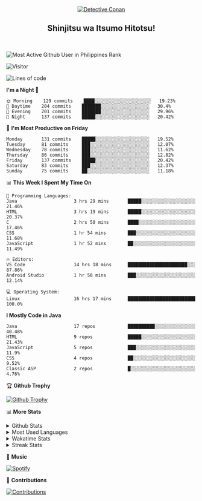 <p align="center">
<a href="https://mrepol742.github.io">
  <img alt="Detective Conan" src="https://tenor.com/view/detective-detective-conan-anime-eyeglasses-gif-16507322.gif" /> 
  </a> 
  <h2 align="center">Shinjitsu wa Itsumo Hitotsu!</h2>
</p>
<br>

 
![Most Active Github User in Philippines Rank](https://enibdhv97zm33sz.m.pipedream.net)

![Visitor](https://visitor-badge.glitch.me/badge?page_id=mrepol742)
<!--START_SECTION:waka-->
![Lines of code](https://img.shields.io/badge/From%20Hello%20World%20I%27ve%20Written-169%20Thousand%20lines%20of%20code-blue)

**I'm a Night 🦉** 

```text
🌞 Morning    129 commits    ████░░░░░░░░░░░░░░░░░░░░░   19.23% 
🌆 Daytime    204 commits    ███████░░░░░░░░░░░░░░░░░░   30.4% 
🌃 Evening    201 commits    ███████░░░░░░░░░░░░░░░░░░   29.96% 
🌙 Night      137 commits    █████░░░░░░░░░░░░░░░░░░░░   20.42%

```
📅 **I'm Most Productive on Friday** 

```text
Monday       131 commits    █████░░░░░░░░░░░░░░░░░░░░   19.52% 
Tuesday      81 commits     ███░░░░░░░░░░░░░░░░░░░░░░   12.07% 
Wednesday    78 commits     ███░░░░░░░░░░░░░░░░░░░░░░   11.62% 
Thursday     86 commits     ███░░░░░░░░░░░░░░░░░░░░░░   12.82% 
Friday       137 commits    █████░░░░░░░░░░░░░░░░░░░░   20.42% 
Saturday     83 commits     ███░░░░░░░░░░░░░░░░░░░░░░   12.37% 
Sunday       75 commits     ██░░░░░░░░░░░░░░░░░░░░░░░   11.18%

```


📊 **This Week I Spent My Time On** 

```text
💬 Programming Languages: 
Java                     3 hrs 29 mins       █████░░░░░░░░░░░░░░░░░░░░   21.46% 
HTML                     3 hrs 19 mins       █████░░░░░░░░░░░░░░░░░░░░   20.37% 
C                        2 hrs 50 mins       ████░░░░░░░░░░░░░░░░░░░░░   17.46% 
CSS                      1 hr 54 mins        ███░░░░░░░░░░░░░░░░░░░░░░   11.68% 
JavaScript               1 hr 52 mins        ██░░░░░░░░░░░░░░░░░░░░░░░   11.49%

🔥 Editors: 
VS Code                  14 hrs 18 mins      ██████████████████████░░░   87.86% 
Android Studio           1 hr 58 mins        ███░░░░░░░░░░░░░░░░░░░░░░   12.14%

💻 Operating System: 
Linux                    16 hrs 17 mins      █████████████████████████   100.0%

```

**I Mostly Code in Java** 

```text
Java                     17 repos            ██████████░░░░░░░░░░░░░░░   40.48% 
HTML                     9 repos             █████░░░░░░░░░░░░░░░░░░░░   21.43% 
JavaScript               5 repos             ███░░░░░░░░░░░░░░░░░░░░░░   11.9% 
CSS                      4 repos             ██░░░░░░░░░░░░░░░░░░░░░░░   9.52% 
Classic ASP              2 repos             █░░░░░░░░░░░░░░░░░░░░░░░░   4.76%

```



<!--END_SECTION:waka-->


<p>

🏆 **Github Trophy**
  
<a href="https://mrepol742.github.io">
<img alt="Github Trophy" src="https://github-profile-trophy.vercel.app/?username=mrepol742">
</a>
</p>

<p>

📊 **More Stats**
  
<details>
  <summary>Github Stats</summary>
  <br>
  <a href="https://mrepol742.github.io">
  <img alt="Github Stats" src="https://github-readme-stats.vercel.app/api?username=mrepol742&show_icons=true&include_all_commits=true&&count_private=true">
</a>
</details> 
<details>
  <summary>Most Used Languages</summary>
  <br>
 <a href="https://mrepol742.github.io">
<img alt="Most Used Languages" src="https://github-readme-stats.vercel.app/api/top-langs/?username=mrepol742&layout=compact&include_all_commits=true&&count_private=true&langs_count=20">
</a>
</details>

<details>
  <summary>Wakatime Stats</summary>
  <br>
<a href="https://mrepol742.github.io">
<img alt="Wakatime Stats" src="https://github-readme-stats.vercel.app/api/wakatime?username=mrepol742&layout=compact">
</a>
</details>

<details>
  <summary>Streak Stats</summary>
  <br>
<a href="https://mrepol742.github.io">
<img alt="Streak Stats" src="https://github-readme-streak-stats.herokuapp.com/?user=mrepol742">
</a>
</p>
</details>



<p>

🎵 **Music**
  
<a href="https://mrepol742.github.io">
<img alt="Spotify" src="https://spotify-recently-played-readme.vercel.app/api?user=7xx9e7hwq1qyown0m4ut78pcz&count=10&unique=true">
</a>
</p>

<p>

📜 **Contributions**
  
<a href="https://mrepol742.github.io">
<img alt="Contributions" src="https://activity-graph.herokuapp.com/graph?username=mrepol742&bg_color=fffff0&color=708090&line=24292e&point=24292e&area=true&hide_border=true">
</a>
</p>
